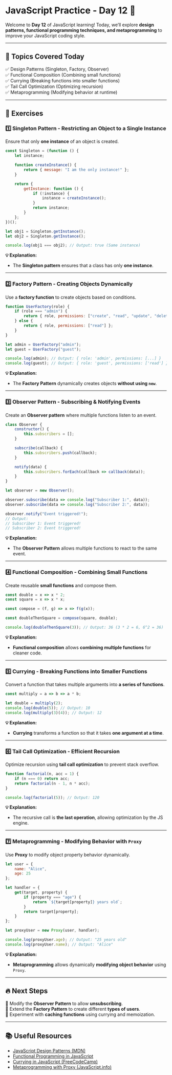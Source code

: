 # **JavaScript Practice - Day 12 🎯**  

Welcome to **Day 12** of JavaScript learning! Today, we’ll explore **design patterns, functional programming techniques, and metaprogramming** to improve your JavaScript coding style.  

---

## **📌 Topics Covered Today**  
✅ Design Patterns (Singleton, Factory, Observer)  
✅ Functional Composition (Combining small functions)  
✅ Currying (Breaking functions into smaller functions)  
✅ Tail Call Optimization (Optimizing recursion)  
✅ Metaprogramming (Modifying behavior at runtime)  

---

## **📝 Exercises**  

### **1️⃣ Singleton Pattern - Restricting an Object to a Single Instance**  
Ensure that only **one instance** of an object is created.  

```javascript
const Singleton = (function () {
    let instance;

    function createInstance() {
        return { message: "I am the only instance!" };
    }

    return {
        getInstance: function () {
            if (!instance) {
                instance = createInstance();
            }
            return instance;
        }
    };
})();

let obj1 = Singleton.getInstance();
let obj2 = Singleton.getInstance();

console.log(obj1 === obj2); // Output: true (Same instance)
```

**💡 Explanation:**  
- The **Singleton pattern** ensures that a class has only **one instance**.  

---

### **2️⃣ Factory Pattern - Creating Objects Dynamically**  
Use a **factory function** to create objects based on conditions.  

```javascript
function UserFactory(role) {
    if (role === "admin") {
        return { role, permissions: ["create", "read", "update", "delete"] };
    } else {
        return { role, permissions: ["read"] };
    }
}

let admin = UserFactory("admin");
let guest = UserFactory("guest");

console.log(admin); // Output: { role: 'admin', permissions: [...] }
console.log(guest); // Output: { role: 'guest', permissions: ['read'] }
```

**💡 Explanation:**  
- The **Factory Pattern** dynamically creates objects **without using `new`**.  

---

### **3️⃣ Observer Pattern - Subscribing & Notifying Events**  
Create an **Observer pattern** where multiple functions listen to an event.  

```javascript
class Observer {
    constructor() {
        this.subscribers = [];
    }

    subscribe(callback) {
        this.subscribers.push(callback);
    }

    notify(data) {
        this.subscribers.forEach(callback => callback(data));
    }
}

let observer = new Observer();

observer.subscribe(data => console.log("Subscriber 1:", data));
observer.subscribe(data => console.log("Subscriber 2:", data));

observer.notify("Event triggered!"); 
// Output: 
// Subscriber 1: Event triggered!
// Subscriber 2: Event triggered!
```

**💡 Explanation:**  
- The **Observer Pattern** allows multiple functions to react to the same event.  

---

### **4️⃣ Functional Composition - Combining Small Functions**  
Create reusable **small functions** and compose them.  

```javascript
const double = x => x * 2;
const square = x => x * x;

const compose = (f, g) => x => f(g(x));

const doubleThenSquare = compose(square, double);

console.log(doubleThenSquare(3)); // Output: 36 (3 * 2 = 6, 6^2 = 36)
```

**💡 Explanation:**  
- **Functional composition** allows **combining multiple functions** for cleaner code.  

---

### **5️⃣ Currying - Breaking Functions into Smaller Functions**  
Convert a function that takes multiple arguments into **a series of functions**.  

```javascript
const multiply = a => b => a * b;

let double = multiply(2);
console.log(double(5)); // Output: 10
console.log(multiply(3)(4)); // Output: 12
```

**💡 Explanation:**  
- **Currying** transforms a function so that it takes **one argument at a time**.  

---

### **6️⃣ Tail Call Optimization - Efficient Recursion**  
Optimize recursion using **tail call optimization** to prevent stack overflow.  

```javascript
function factorial(n, acc = 1) {
    if (n === 0) return acc;
    return factorial(n - 1, n * acc);
}

console.log(factorial(5)); // Output: 120
```

**💡 Explanation:**  
- The recursive call is **the last operation**, allowing optimization by the JS engine.  

---

### **7️⃣ Metaprogramming - Modifying Behavior with `Proxy`**  
Use **Proxy** to modify object property behavior dynamically.  

```javascript
let user = {
    name: "Alice",
    age: 25
};

let handler = {
    get(target, property) {
        if (property === "age") {
            return `${target[property]} years old`;
        }
        return target[property];
    }
};

let proxyUser = new Proxy(user, handler);

console.log(proxyUser.age); // Output: "25 years old"
console.log(proxyUser.name); // Output: "Alice"
```

**💡 Explanation:**  
- **Metaprogramming** allows dynamically **modifying object behavior** using `Proxy`.  

---

## **🔥 Next Steps**  
📌 Modify the **Observer Pattern** to allow **unsubscribing**.  
📌 Extend the **Factory Pattern** to create different **types of users**.  
📌 Experiment with **caching functions** using currying and memoization.  

---

## **📚 Useful Resources**  
- [JavaScript Design Patterns (MDN)](https://developer.mozilla.org/en-US/docs/Learn/JavaScript/Objects/Object-oriented_JS)  
- [Functional Programming in JavaScript](https://developer.mozilla.org/en-US/docs/Glossary/Functional_programming)  
- [Currying in JavaScript (FreeCodeCamp)](https://www.freecodecamp.org/news/currying-in-functional-javascript/)  
- [Metaprogramming with Proxy (JavaScript.info)](https://javascript.info/proxy)  